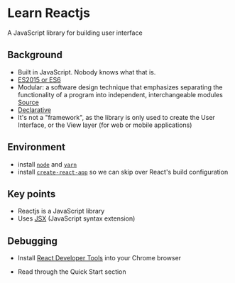 # Learn Reactjs
A JavaScript library for building user interface

## Background
- Built in JavaScript. Nobody knows what that is.
- [ES2015 or ES6](https://github.com/lukehoban/es6features)
- Modular: a software design technique that emphasizes separating the functionality of a program into independent, interchangeable modules [Source](https://en.wikipedia.org/wiki/Modular_programming)
- [Declarative](https://stackoverflow.com/questions/129628/what-is-declarative-programming)
- It's not a "framework", as the library is only used to create the User Interface, or the View layer (for web or mobile applications)

## Environment
- install [`node`](https://nodejs.org/en/) and [`yarn`](https://www.npmjs.com/package/yarn)
- install [`create-react-app`](https://github.com/facebook/create-react-app) so we can skip over React's build configuration

## Key points
- Reactjs is a JavaScript library
- Uses [JSX](http://buildwithreact.com/tutorial/jsx) (JavaScript syntax extension)

## Debugging
- Install [React Developer Tools](https://chrome.google.com/webstore/detail/react-developer-tools/fmkadmapgofadopljbjfkapdkoienihi?hl=en) into your Chrome browser


- Read through the Quick Start section
